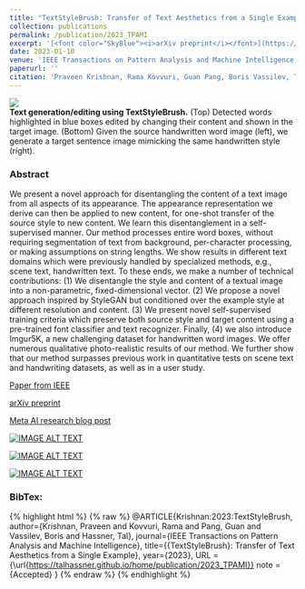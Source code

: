```yaml
---
title: "TextStyleBrush: Transfer of Text Aesthetics from a Single Example"
collection: publications
permalink: /publication/2023_TPAMI
excerpt: '[<font color="SkyBlue"><i>arXiv preprint</i></font>](https://arxiv.org/abs/2106.08385)'
date: 2023-01-10
venue: 'IEEE Transactions on Pattern Analysis and Machine Intelligence'
paperurl: ''
citation: 'Praveen Krishnan, Rama Kovvuri, Guan Pang, Boris Vassilev, Tal Hassner, <i>TextStyleBrush: Transfer of Text Aesthetics From a Single Example.</i> IEEE Transactions on Pattern Analysis and Machine Intelligence. Accepted, January 2023.'
---
```


<img src='../projects/TextStyleBrush/teaser.png'><br/>
<b>Text generation/editing using TextStyleBrush.</b> (Top) Detected words highlighted in blue boxes edited by changing their content and shown in the target image. (Bottom) Given the source handwritten word image (left), we generate a target sentence image mimicking the same handwritten style (right).


### Abstract
We present a novel approach for disentangling the content of a text image from all aspects of its appearance. The appearance representation we derive can then be applied to new content, for one-shot transfer of the source style to new content. We learn this disentanglement in a self-supervised manner. Our method processes entire word boxes, without requiring segmentation of text from background, per-character processing, or making assumptions on string lengths. We show results in different text domains which were previously handled by specialized methods, e.g., scene text, handwritten text. To these ends, we make a number of technical contributions: (1) We disentangle the style and content of a textual image into a non-parametric, fixed-dimensional vector. (2) We propose a novel approach inspired by StyleGAN but conditioned over the example style at different resolution and content. (3) We present novel self-supervised training criteria which preserve both source style and target content using a pre-trained font classifier and text recognizer. Finally, (4) we also introduce Imgur5K, a new challenging dataset for handwritten word images. We offer numerous qualitative photo-realistic results of our method. We further show that our method surpasses previous work in quantitative tests on scene text and handwriting datasets, as well as in a user study.





[Paper from IEEE](https://www.computer.org/csdl/journal/tp/5555/01/10027471/1Kl01UZBtQc)

[arXiv preprint](https://arxiv.org/abs/2106.08385)

[Meta AI research blog post](https://ai.facebook.com/blog/ai-can-now-emulate-text-style-in-images-in-one-shot-using-just-a-single-word/) 


[![IMAGE ALT TEXT](https://en.wikipedia.org/wiki/Engadget#/media/File:Engadget-logo.svg)](https://www.engadget.com/facebook-ai-copies-photo-text-style-152032158.html "engadget")

[![IMAGE ALT TEXT](http://img.youtube.com/vi/hhAri5fl-XI/0.jpg)](http://www.youtube.com/watch?v=hhAri5fl-XI "What's AI by Louis Bouchard")

[![IMAGE ALT TEXT](http://img.youtube.com/vi/OC0oe1EzQxo/0.jpg)](http://www.youtube.com/watch?v=OC0oe1EzQxo "Aleksa Gordić - The AI Epiphany - Paper Explained")





### BibTex:
{% highlight html %}
{% raw %}
@ARTICLE{Krishnan:2023:TextStyleBrush,
  author={Krishnan, Praveen and Kovvuri, Rama and Pang, Guan and Vassilev, Boris and Hassner, Tal},
  journal={IEEE Transactions on Pattern Analysis and Machine Intelligence},
  title={{TextStyleBrush}: Transfer of Text Aesthetics from a Single Example},
  year={2023},
  URL = {\url{https://talhassner.github.io/home/publication/2023_TPAMI}}
  note = {Accepted}
}
{% endraw %}
{% endhighlight %}